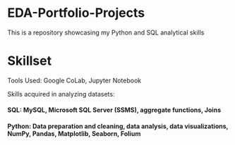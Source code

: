 # EDA-Portfolio-Projects
This is a repository showcasing my Python and SQL analytical skills

<h1 align="left">Skillset</h1>
<p>Tools Used: Google CoLab, Jupyter Notebook</p>

<p>Skills acquired in analyzing datasets:<p>

<h4>SQL: MySQL, Microsoft SQL Server (SSMS), aggregate functions, Joins </h4>

<h4>Python: Data preparation and cleaning, data analysis, data visualizations, NumPy, Pandas, Matplotlib,  Seaborn, Folium
 </h4> 
